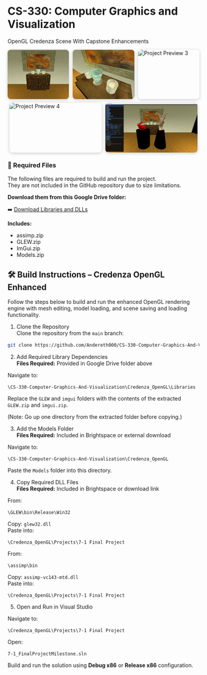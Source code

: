 # CS-330: Computer Graphics and Visualization  
OpenGL Credenza Scene With Capstone Enhancements

<div style="display: flex; flex-wrap: wrap; gap: 10px; justify-content: center;">

  <img src="https://github.com/Andereth000/CS-330-Computer-Graphics-And-Visualization/blob/main/Images/Final_Project_1.png?raw=true" alt="Project Preview 1" style="width: 32%; max-width: 400px; border-radius: 8px; box-shadow: 0 2px 8px rgba(0,0,0,0.2);">

  <img src="https://github.com/Andereth000/CS-330-Computer-Graphics-And-Visualization/blob/main/Images/Final_Project_2.png?raw=true" alt="Project Preview 2" style="width: 32%; max-width: 400px; border-radius: 8px; box-shadow: 0 2px 8px rgba(0,0,0,0.2);">

  <img src="https://github.com/Andereth000/CS-330-Computer-Graphics-And-Visualization/blob/main/Images/enhancement_1.png?raw=true" alt="Project Preview 3" style="width: 32%; max-width: 400px; border-radius: 8px; box-shadow: 0 2px 8px rgba(0,0,0,0.2);">

  <img src="https://github.com/Andereth000/CS-330-Computer-Graphics-And-Visualization/blob/main/Images/enhancement_2.png?raw=true" alt="Project Preview 4" style="width: 48%; max-width: 500px; border-radius: 8px; box-shadow: 0 2px 8px rgba(0,0,0,0.2);">

  <img src="https://github.com/Andereth000/CS-330-Computer-Graphics-And-Visualization/blob/main/Images/enhancement_3.png?raw=true" alt="Project Preview 5" style="width: 48%; max-width: 500px; border-radius: 8px; box-shadow: 0 2px 8px rgba(0,0,0,0.2);">

</div>

### 🔗 Required Files

The following files are required to build and run the project.  
They are not included in the GitHub repository due to size limitations.

**Download them from this Google Drive folder:**

➡️ [Download Libraries and DLLs](https://drive.google.com/drive/folder/your-shared-link)

**Includes:**
- assimp.zip
- GLEW.zip
- ImGui.zip
- Models.zip

## 🛠️ Build Instructions – Credenza OpenGL Enhanced

Follow the steps below to build and run the enhanced OpenGL rendering engine with mesh editing, model loading, and scene saving and loading functionality.

1. Clone the Repository  
Clone the repository from the `main` branch:

```bash
git clone https://github.com/Andereth000/CS-330-Computer-Graphics-And-Visualization.git
```

2. Add Required Library Dependencies  
**Files Required:** Provided in Google Drive folder above

Navigate to:
```
\CS-330-Computer-Graphics-And-Visualization\Credenza_OpenGL\Libraries
```

Replace the `GLEW` and `imgui` folders with the contents of the extracted `GLEW.zip` and `imgui.zip`.

(Note: Go up one directory from the extracted folder before copying.)

3. Add the Models Folder  
**Files Required:** Included in Brightspace or external download

Navigate to:
```
\CS-330-Computer-Graphics-And-Visualization\Credenza_OpenGL
```

Paste the `Models` folder into this directory.

4. Copy Required DLL Files  
**Files Required:** Included in Brightspace or download link

From:
```
\GLEW\bin\Release\Win32
```
Copy: `glew32.dll`  
Paste into:
```
\Credenza_OpenGL\Projects\7-1 Final Project
```

From:
```
\assimp\bin
```
Copy: `assimp-vc143-mtd.dll`  
Paste into:
```
\Credenza_OpenGL\Projects\7-1 Final Project
```

5. Open and Run in Visual Studio  

Navigate to:
```
\Credenza_OpenGL\Projects\7-1 Final Project
```

Open:
```
7-1_FinalProjectMilestone.sln
```

Build and run the solution using **Debug x86** or **Release x86** configuration.
